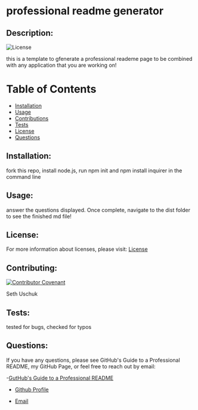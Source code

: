 
# professional readme generator


## Description:

![License](https://img.shields.io/badge/License-MIT-blue.svg "License Badge")

this is a template to gfenerate a professional reademe page to be combined with any application that you are working on!


# Table of Contents 

- [Installation](#installation)
- [Usage](#usage)
- [Contributions](#contributions)
- [Tests](#tests)
- [License](#license)
- [Questions](#questions)

## Installation:

fork this repo, install node.js, run npm init and npm install inquirer in the command line


## Usage:

answer the questions displayed. Once complete, navigate to the dist folder to see the finished md file!



## License:


For more information about licenses, please visit:
[License](https://opensource.org/licenses/MIT)



## Contributing:

[![Contributor Covenant](https://img.shields.io/badge/Contributor%20Covenant-v2.0%20adopted-ff69b4.svg)](CODE_OF_CONDUCT.md)

Seth Uschuk


## Tests:

tested for bugs, checked for typos


## Questions:


If you have any questions, please see GitHub's Guide to a Professional README, my GitHub Page, or feel free to reach out by email:

-[GutHub's Guide to a Professional README](https://github.com/coding-boot-camp/potential-enigma/blob/master/readme-guide.md)


- [Github Profile](https://github.com/suschuk24)


- [Email](suschuk24@gmail.com)

  